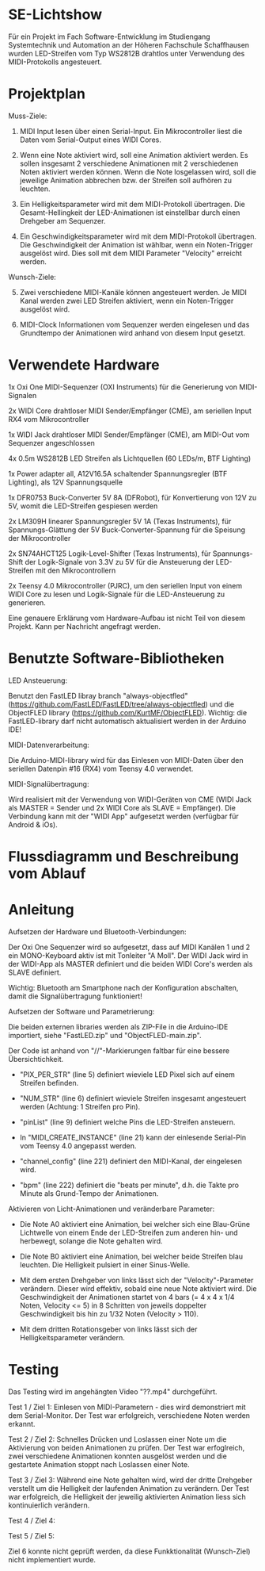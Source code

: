 # SE-Lichtshow

Für ein Projekt im Fach Software-Entwicklung im Studiengang Systemtechnik und Automation an der Höheren Fachschule Schaffhausen wurden LED-Streifen vom Typ WS2812B drahtlos unter Verwendung des MIDI-Protokolls angesteuert.

# Projektplan

Muss-Ziele:
  
1) MIDI Input lesen über einen Serial-Input. Ein Mikrocontroller liest die Daten vom Serial-Output eines WIDI Cores.

2) Wenn eine Note aktiviert wird, soll eine Animation aktiviert werden. Es sollen insgesamt 2 verschiedene Animationen mit 2 verschiedenen Noten aktiviert werden können. Wenn die Note losgelassen wird, soll die jeweilige Animation abbrechen bzw. der Streifen soll aufhören zu leuchten.

3) Ein Helligkeitsparameter wird mit dem MIDI-Protokoll übertragen. Die Gesamt-Hellingkeit der LED-Animationen ist einstellbar durch einen Drehgeber am Sequenzer.

4) Ein Geschwindigkeitsparameter wird mit dem MIDI-Protokoll übertragen. Die Geschwindigkeit der Animation ist wählbar, wenn ein Noten-Trigger ausgelöst wird. Dies soll mit dem MIDI Parameter "Velocity" erreicht werden.

Wunsch-Ziele:

5) Zwei verschiedene MIDI-Kanäle können angesteuert werden. Je MIDI Kanal werden zwei LED Streifen aktiviert, wenn ein Noten-Trigger ausgelöst wird.

6) MIDI-Clock Informationen vom Sequenzer werden eingelesen und das Grundtempo der Animationen wird anhand von diesem Input gesetzt.

# Verwendete Hardware

1x Oxi One MIDI-Sequenzer (OXI Instruments) für die Generierung von MIDI-Signalen

2x WIDI Core drahtloser MIDI Sender/Empfänger (CME), am seriellen Input RX4 vom Mikrocontroller

1x WIDI Jack drahtloser MIDI Sender/Empfänger (CME), am MIDI-Out vom Sequenzer angeschlossen 

4x 0.5m WS2812B LED Streifen als Lichtquellen (60 LEDs/m, BTF Lighting)

1x Power adapter all, A12V16.5A schaltender Spannungsregler (BTF Lighting), als 12V Spannungsquelle 

1x DFR0753 Buck-Converter 5V 8A (DFRobot), für Konvertierung von 12V zu 5V, womit die LED-Streifen gespiesen werden 

2x LM309H linearer Spannungsregler 5V 1A (Texas Instruments), für Spannungs-Glättung der 5V Buck-Converter-Spannung für die Speisung der Mikrocontroller 

2x SN74AHCT125 Logik-Level-Shifter (Texas Instruments), für Spannungs-Shift der Logik-Signale von 3.3V zu 5V für die Ansteuerung der LED-Streifen mit den Mikrocontrollern 

2x Teensy 4.0 Mikrocontroller (PJRC), um den seriellen Input von einem WIDI Core zu lesen und Logik-Signale für die LED-Ansteuerung zu generieren.
  
Eine genauere Erklärung vom Hardware-Aufbau ist nicht Teil von diesem Projekt. Kann per Nachricht angefragt werden.

# Benutzte Software-Bibliotheken

LED Ansteuerung:

Benutzt den FastLED libray branch "always-objectfled" (https://github.com/FastLED/FastLED/tree/always-objectfled) und die ObjectFLED library (https://github.com/KurtMF/ObjectFLED). Wichtig: die FastLED-library darf nicht automatisch aktualisiert werden in der Arduino IDE!

MIDI-Datenverarbeitung:
  
Die Arduino-MIDI-library wird für das Einlesen von MIDI-Daten über den seriellen Datenpin #16 (RX4) vom Teensy 4.0 verwendet.

MIDI-Signalübertragung:

Wird realisiert mit der Verwendung von WIDI-Geräten von CME (WIDI Jack als MASTER = Sender und 2x WIDI Core als SLAVE = Empfänger).
Die Verbindung kann mit der "WIDI App" aufgesetzt werden (verfügbar für Android & iOs).

# Flussdiagramm und Beschreibung vom Ablauf

    
  

# Anleitung

Aufsetzen der Hardware und Bluetooth-Verbindungen:
  
Der Oxi One Sequenzer wird so aufgesetzt, dass auf MIDI Kanälen 1 und 2 ein MONO-Keyboard aktiv ist mit Tonleiter "A Moll". Der WIDI Jack wird in der WIDI-App als MASTER definiert und die beiden WIDI Core's werden als SLAVE definiert.
    
Wichtig: Bluetooth am Smartphone nach der Konfiguration abschalten, damit die Signalübertragung funktioniert!

Aufsetzen der Software und Parametrierung:

Die beiden externen libraries werden als ZIP-File in die Arduino-IDE importiert, siehe "FastLED.zip" und "ObjectFLED-main.zip".
    
Der Code ist anhand von "//"-Markierungen faltbar für eine bessere Übersichtichkeit.

- "PIX_PER_STR" (line 5) definiert wieviele LED Pixel sich auf einem Streifen befinden.
    
- "NUM_STR" (line 6) definiert wieviele Streifen insgesamt angesteuert werden (Achtung: 1 Streifen pro Pin).

- "pinList" (line 9) definiert welche Pins die LED-Streifen ansteuern.

- In "MIDI_CREATE_INSTANCE" (line 21) kann der einlesende Serial-Pin vom Teensy 4.0 angepasst werden.

- "channel_config" (line 221) definiert den MIDI-Kanal, der eingelesen wird.

- "bpm" (line 222) definiert die "beats per minute", d.h. die Takte pro Minute als Grund-Tempo der Animationen.

Aktivieren von Licht-Animationen und veränderbare Parameter:

- Die Note A0 aktiviert eine Animation, bei welcher sich eine Blau-Grüne Lichtwelle von einem Ende der LED-Streifen zum anderen hin- und herbewegt, solange die Note gehalten wird.

- Die Note B0 aktiviert eine Animation, bei welcher beide Streifen blau leuchten. Die Helligkeit pulsiert in einer Sinus-Welle.

- Mit dem ersten Drehgeber von links lässt sich der "Velocity"-Parameter verändern. Dieser wird effektiv, sobald eine neue Note aktiviert wird. Die Geschwindigkeit der Animationen startet von 4 bars (= 4 x 4 x 1/4 Noten, Velocity <= 5) in 8 Schritten von jeweils doppelter Geschwindigkeit bis hin zu 1/32 Noten (Velocity > 110).

- Mit dem dritten Rotationsgeber von links lässt sich der Helligkeitsparameter verändern.
    
# Testing

Das Testing wird im angehängten Video "??.mp4" durchgeführt.

Test 1 / Ziel 1:  Einlesen von MIDI-Parametern - dies wird demonstriert mit dem Serial-Monitor. Der Test war erfolgreich, verschiedene Noten werden erkannt.

Test 2 / Ziel 2:  Schnelles Drücken und Loslassen einer Note um die Aktivierung von beiden Animationen zu prüfen. Der Test war erfoglreich, zwei verschiedene Animationen konnten ausgelöst werden und die gestartete Animation stoppt nach Loslassen einer Note.

Test 3 / Ziel 3:  Während eine Note gehalten wird, wird der dritte Drehgeber verstellt um die Helligkeit der laufenden Animation zu verändern. Der Test war erfolgreich, die Helligkeit der jeweilig aktivierten Animation liess sich kontinuierlich verändern.

Test 4 / Ziel 4:  

Test 5 / Ziel 5:  

Ziel 6 konnte nicht geprüft werden, da diese Funkktionalität (Wunsch-Ziel) nicht implementiert wurde.
